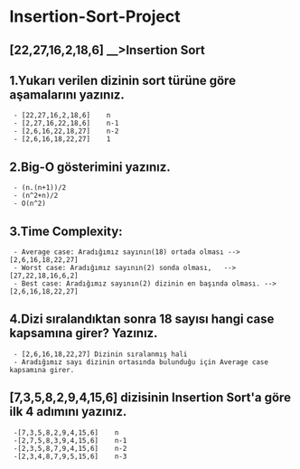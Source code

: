 # Insertion-Sort-Project

## [22,27,16,2,18,6] __>Insertion Sort

## 1.Yukarı verilen dizinin sort türüne göre aşamalarını yazınız.
     - [22,27,16,2,18,6]    n
     - [2,27,16,22,18,6]    n-1
     - [2,6,16,22,18,27]    n-2
     - [2,6,16,18,22,27]    1 
     
## 2.Big-O gösterimini yazınız.    
     - (n.(n+1))/2
     - (n^2+n)/2
     - O(n^2)
    
## 3.Time Complexity: 
     - Average case: Aradığımız sayının(18) ortada olması -->[2,6,16,18,22,27]
     - Worst case: Aradığımız sayının(2) sonda olması,   -->[27,22,18,16,6,2]
     - Best case: Aradığımız sayının(2) dizinin en başında olması. -->[2,6,16,18,22,27]
     
## 4.Dizi sıralandıktan sonra 18 sayısı hangi case kapsamına girer? Yazınız.
     - [2,6,16,18,22,27] Dizinin sıralanmış hali
     - Aradığımız sayı dizinin ortasında bulunduğu için Average case kapsamına girer.
   
## [7,3,5,8,2,9,4,15,6] dizisinin Insertion Sort'a göre ilk 4 adımını yazınız.
     -[7,3,5,8,2,9,4,15,6]    n
     -[2,7,5,8,3,9,4,15,6]    n-1
     -[2,3,5,8,7,9,4,15,6]    n-2
     -[2,3,4,8,7,9,5,15,6]    n-3
     
